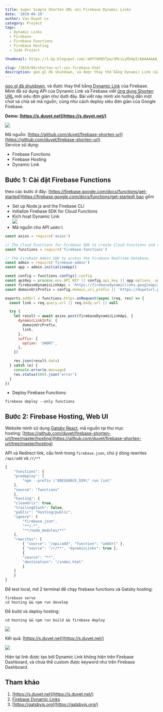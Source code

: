 ```yaml
---
title: Super Simple Shorten URL với Firebase Dynamic Links
date: '2019-04-19'
author: Van-Duyet Le
category: Project
tags:
  - Dynamic Links
  - Firebase
  - Firebase Functions
  - Firebase Hosting
  - Side Project

thumbnail: https://1.bp.blogspot.com/-mOYlbR85Tpw/XMciLyM34pI/AAAAAAAA_bE/aJtpyjh8Us0E5pbp8y6Djz4XA_qHmGFIACLcBGAs/s1600/Screen%2BShot%2B2019-04-29%2Bat%2B11.11.23%2BPM.png

slug: /2019/04/shorten-url-voi-firebase.html
description: goo.gl đã shutdown, và được thay thế bằng Dynamic Link của Firebase. Mình đã sử dụng API của Dynamic Link và Firebase viết ứng dụng Shorten URL mới siêu đơn giản như dưới đây. Bài viết này mình xin hướng dẫn một chút và chia sẽ mã nguồn, cũng như cách deploy siêu đơn giản của Google Firebase.
---
```


[goo.gl đã shutdown](https://www.searchenginejournal.com/goo-gl/246569/), và được thay thế bằng [Dynamic Link](https://firebase.google.com/docs/dynamic-links) của Firebase. Mình đã sử dụng API của Dynamic Link và Firebase viết [ứng dụng Shorten URL](https://s.duyet.net/) mới siêu đơn giản như dưới đây. Bài viết này mình xin hướng dẫn một chút và chia sẽ mã nguồn, cũng như cách deploy siêu đơn giản của Google Firebase.

**Demo: [https://s.duyet.net](https://s.duyet.net/)**

[![](https://1.bp.blogspot.com/-mOYlbR85Tpw/XMciLyM34pI/AAAAAAAA_bE/aJtpyjh8Us0E5pbp8y6Djz4XA_qHmGFIACLcBGAs/s1600/Screen%2BShot%2B2019-04-29%2Bat%2B11.11.23%2BPM.png)](https://1.bp.blogspot.com/-mOYlbR85Tpw/XMciLyM34pI/AAAAAAAA_bE/aJtpyjh8Us0E5pbp8y6Djz4XA_qHmGFIACLcBGAs/s1600/Screen%2BShot%2B2019-04-29%2Bat%2B11.11.23%2BPM.png)

Mã nguồn: [https://github.com/duyet/firebase-shorten-url](https://github.com/duyet/firebase-shorten-url)  
Service sử dụng:

- Firebase Functions
- Firebase Hosting
- Dynamic Link

## Bước 1: Cài đặt Firebase Functions 

theo các bước ở đây: [https://firebase.google.com/docs/functions/get-started](https://firebase.google.com/docs/functions/get-started) bao gồm

- Set up Node.js and the Firebase CLI
- Initialize Firebase SDK for Cloud Functions
- Kích hoạt Dynamic Link  
  [![](https://3.bp.blogspot.com/-cCVwSlW79zE/XMckrgE5OiI/AAAAAAAA_bQ/thCrS7fDnHEtqKHGW_z9JeMPL3B48SdnQCLcBGAs/s1600/Screen%2BShot%2B2019-04-29%2Bat%2B11.19.25%2BPM.png)](https://3.bp.blogspot.com/-cCVwSlW79zE/XMckrgE5OiI/AAAAAAAA_bQ/thCrS7fDnHEtqKHGW_z9JeMPL3B48SdnQCLcBGAs/s1600/Screen%2BShot%2B2019-04-29%2Bat%2B11.19.25%2BPM.png)
- Mã nguồn cho API `addUrl`

```js
const axios = require('axios')

// The Cloud Functions for Firebase SDK to create Cloud Functions and setup triggers.
const functions = require('firebase-functions')

// The Firebase Admin SDK to access the Firebase Realtime Database.
const admin = require('firebase-admin')
const app = admin.initializeApp()

const config = functions.config().config
const apiKey = process.env.API_KEY || config.api_key || app.options_.apiKey
const firebaseDynamicLinkApi = `https://firebasedynamiclinks.googleapis.com/v1/shortLinks?key=${apiKey}`
const domainUriPrefix = config.domain_uri_prefix || 'https://duyeturl.page.link'

exports.addUrl = functions.https.onRequest(async (req, res) => {
  const link = req.query.url || req.body.url || null

  try {
    let result = await axios.post(firebaseDynamicLinkApi, {
      dynamicLinkInfo: {
        domainUriPrefix,
        link,
      },
      suffix: {
        option: 'SHORT',
      },
    })

    res.json(result.data)
  } catch (e) {
    console.error(e.message)
    res.status(500).json('error')
  }
})
```

- Deploy Firebase Functions:

```
firebase deploy --only functions
```

## Bước 2: Firebase Hosting, Web UI

Website mình sử dụng [Gatsby React](https://gatsbyjs.org/), mã nguồn tại thư mục hosting: [https://github.com/duyet/firebase-shorten-url/tree/master/hosting](https://github.com/duyet/firebase-shorten-url/tree/master/hosting)

API và Redirect link, cấu hình trong `firebase.json`, chú ý dòng rewrites `/api/add` và `/r/**`

```js
{
    "functions": {
    "predeploy": [
        "npm --prefix \"$RESOURCE_DIR\" run lint"
    ],
    "source": "functions"
    },
    "hosting": {
    "cleanUrls": true,
    "trailingSlash": false,
    "public": "hosting/public",
    "ignore": [
        "firebase.json",
        "**/.*",
        "**/node_modules/**"
    ],
    "rewrites": [
        { "source": "/api/add", "function": "addUrl" },
        { "source": "/r/**", "dynamicLinks": true },
        {
        "source": "**",
        "destination": "/index.html"
        }
    ]
    }
}
```

Để test local, mở 2 terminal để chạy firebase functions và Gatsby hosting:

```
firebase serve
cd hosting && npm run develop
```

Để build và deploy hosting:

```
cd hosting && npm run build && firebase deploy
```

[![](https://1.bp.blogspot.com/-JVpuNLRiG30/XMcpQ9rtPzI/AAAAAAAA_bc/dozCos8sL9cgJsH0Y97ntVPhxnkIVo59ACLcBGAs/s1600/Screen%2BShot%2B2019-04-29%2Bat%2B11.41.36%2BPM.png)](https://1.bp.blogspot.com/-JVpuNLRiG30/XMcpQ9rtPzI/AAAAAAAA_bc/dozCos8sL9cgJsH0Y97ntVPhxnkIVo59ACLcBGAs/s1600/Screen%2BShot%2B2019-04-29%2Bat%2B11.41.36%2BPM.png)

Kết quả: [https://s.duyet.net](https://s.duyet.net/)

[![](https://1.bp.blogspot.com/-mOYlbR85Tpw/XMciLyM34pI/AAAAAAAA_bI/bZ3GGBH2QA0OLdC8HrwNl_nFF2TVMu8hQCEwYBhgL/s1600/Screen%2BShot%2B2019-04-29%2Bat%2B11.11.23%2BPM.png)](https://1.bp.blogspot.com/-mOYlbR85Tpw/XMciLyM34pI/AAAAAAAA_bI/bZ3GGBH2QA0OLdC8HrwNl_nFF2TVMu8hQCEwYBhgL/s1600/Screen%2BShot%2B2019-04-29%2Bat%2B11.11.23%2BPM.png)

Hiện tại link được tạo bởi Dynamic Link không hiện trên Firebase Dashboard, và chưa thể custom được keyword như trên Firebase Dashboard.

## Tham khảo

1.  [https://s.duyet.net](https://s.duyet.net/)
2.  [Firebase Dynamic Links](https://firebase.google.com/docs/dynamic-links)
3.  [https://gatsbyjs.org](https://gatsbyjs.org/)
